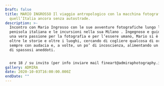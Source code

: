 ```yaml
---
Draft: false
title: MARIO INGROSSO Il viaggio antropologico con la macchina fotografica in
  quell’Italia ancora senza autostrade.
description: >-
  Incontro con Mario Ingrosso con le sue avventure fotografiche lungo la
  penisola italiana e le incursioni nella sua Milano . Ingegnoso e guidato da
  una vera passione per la fotografia e per l’essere umano, Mario si è spinto
  oltre le storie e oltre i luoghi, cercando di cogliere qualcosa di originale,
  sempre con audacia e, a volte, un po’ di incoscienza, alimentando un ventaglio
  di spassosi aneddoti.


  ore 18 / su invito (per info inviare mail fineart@admiraphotography.it)
gallery: ADMIRA
date: 2020-10-03T16:00:00.000Z
endDate: ""
---
```

